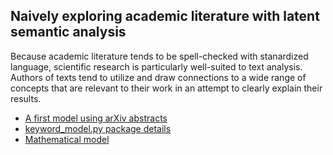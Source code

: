 ## Naively exploring academic literature with latent semantic analysis
Because academic literature tends to be spell-checked with stanardized language, scientific research is particularly well-suited to text analysis. Authors of texts tend to utilize and draw connections to a wide range of concepts that are relevant to their work in an attempt to clearly explain their results. 

- [A first model using arXiv abstracts](arxiv_example.md)
- [keyword_model.py package details](code.md)
- [Mathematical model](theory.md)
